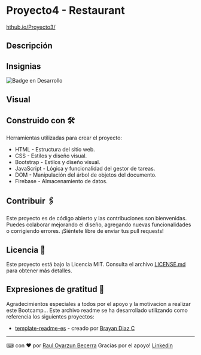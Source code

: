 # Proyecto4 - Restaurant

<a href="https://spotfreeman.github.io/Proyecto4-Restaurant/">[hthub.io/Proyecto3/](https://spotfreeman.github.io/Proyecto4-Restaurant/)</a>


## Descripción


## Insignias

![Badge en Desarrollo](https://img.shields.io/badge/STATUS-EnDesarrollo-green)

## Visual



## Construido con 🛠️

Herramientas utilizadas para crear el proyecto:

* HTML - Estructura del sitio web.
* CSS - Estilos y diseño visual.
* Bootstrap - Estilos y diseño visual.
* JavaScript - Lógica y funcionalidad del gestor de tareas.
* DOM - Manipulación del árbol de objetos del documento.
* Firebase - Almacenamiento de datos.

## Contribuir 🖇️

Este proyecto es de código abierto y las contribuciones son bienvenidas. Puedes colaborar mejorando el diseño, agregando nuevas funcionalidades o corrigiendo errores. ¡Siéntete libre de enviar tus pull requests!

## Licencia 📄

Este proyecto está bajo la Licencia MIT. Consulta el archivo [LICENSE.md](LICENSE.md) para obtener más detalles.

## Expresiones de gratitud 🎁

Agradecimientos especiales a todos por el apoyo y la motivacion a realizar este Bootcamp...
Este archivo readme se ha desarrollado utilizando como referencia los siguientes proyectos:

* [template-readme-es](https://github.com/brayandiazc/template-readme-es) - creado por [Brayan Diaz C](https://github.com/brayandiazc)

---
⌨ ️con ❤️ por [Raul Oyarzun Becerra](https://github.com/spotfreeman) Gracias por el apoyo! 
<a href="https://www.linkedin.com/in/ra%C3%BAl-oyarz%C3%BAn-becerra-6430b171/"> Linkedin </a>
